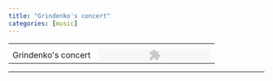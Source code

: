 ```yaml
---
title: "Grindenko's concert"
categories: [music]
---
```

<table class="music">
    <tr>
        <th></th>
        <th></th>
    </tr>
    <tr>
        <td>Grindenko's concert</td>
        <td>
            <object data="/assets/player.swf" height="24" type="application/x-shockwave-flash" width="220">
                <param name="movie" value="http://sistema-gallery.ru/player.swf">
                <param name="flashvars" value="noinfo=yes&amp;bg=ffffff&amp;soundFile=http://b.mias.co/lift-music/12-10-25%20Grindenko.mp3">
                <param name="quality" value="high">
                <param name="menu" value="false">
                <param name="wmode" value="transparent">
            </object>
        </td>
    </tr>
</table>

---
